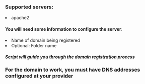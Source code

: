 <h3>Supported servers:</h3>
<li>apache2</li>

<h4>You will need some information to configure the server:</h4>
<li>Name of domain being registered</li>
<li>Optional: Folder name</li>

<h5>Script will guide you through the domain registration process</h5>

<h3>For the domain to work, you must have DNS addresses configured at your provider</h3>
